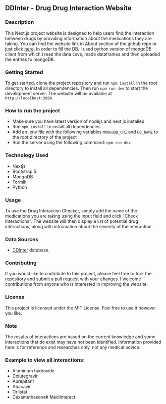 ## DDInter - Drug Drug Interaction Website

### Description

This Next.js project website is designed to help users find the interaction between drugs by providing information about the medications they are taking. You can find the website link in About section of the github repo or just click [here](https://ddinter-main.vercel.app/). In order to fill the DB, I used python version of mongoDB client from which I read the data csvs, made dataframes and then uploaded the entries to mongoDB.

### Getting Started

To get started, clone the project repository and run `npm install` in the root directory to install all dependencies. Then run `npm run dev` to start the development server. The website will be available at `http://localhost:3000.`

### How to run the project
- Make sure you have latest version of nodejs and next js installed
- Run `npm install` to install all dependencies
- Add an .env file with the following variables `MONGODB_URI` and `DB_NAME` to the root directory of the project
- Run the server using the following command: `npm run dev`

### Technology Used
- Nextjs
- Bootstrap 5
- MongoDB
- Formik
- Python

### Usage
To use the Drug Interaction Checker, simply add the name of the medications you are taking using the input field and click "Check Interactions". The website will then display a list of potential drug interactions, along with information about the severity of the interaction.

### Data Sources
- [DDInter](http://ddinter.scbdd.com/) database.

### Contributing
If you would like to contribute to this project, please feel free to fork the repository and submit a pull request with your changes. I welcome contributions from anyone who is interested in improving the website.

### License
This project is licensed under the MIT License. Feel free to use it however you like.

### Note
The results of interactions are based on the current knowledge and some interactions that do exist may have not been identified. Information provided here is for reference and researches only, not any medical advice.

### Example to view all interactions:
- Aluminum hydroxide
- Dolutegravir
- Aprepitant
- Abacavir
- Orlistat
- Dexamethasone#   M e d i I n t e r a c t  
 